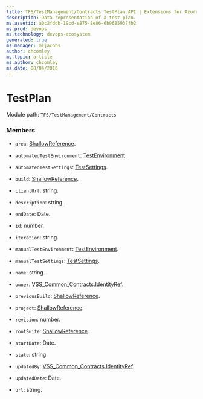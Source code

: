 ```yaml
---
title: TFS/TestManagement/Contracts TestPlan API | Extensions for Azure DevOps Services
description: Data representation of a test plan.
ms.assetid: a0c2fddb-19cd-e875-8e86-6b9685937fb2
ms.prod: devops
ms.technology: devops-ecosystem
generated: true
ms.manager: mijacobs
author: chcomley
ms.topic: article
ms.author: chcomley
ms.date: 08/04/2016
---
```


# TestPlan

Module path: `TFS/TestManagement/Contracts`


### Members

* `area`: [ShallowReference](../../../TFS/TestManagement/Contracts/ShallowReference.md). 

* `automatedTestEnvironment`: [TestEnvironment](../../../TFS/TestManagement/Contracts/TestEnvironment.md). 

* `automatedTestSettings`: [TestSettings](../../../TFS/TestManagement/Contracts/TestSettings.md). 

* `build`: [ShallowReference](../../../TFS/TestManagement/Contracts/ShallowReference.md). 

* `clientUrl`: string. 

* `description`: string. 

* `endDate`: Date. 

* `id`: number. 

* `iteration`: string. 

* `manualTestEnvironment`: [TestEnvironment](../../../TFS/TestManagement/Contracts/TestEnvironment.md). 

* `manualTestSettings`: [TestSettings](../../../TFS/TestManagement/Contracts/TestSettings.md). 

* `name`: string. 

* `owner`: [VSS_Common_Contracts.IdentityRef](../../../VSS/WebApi/Contracts/IdentityRef.md). 

* `previousBuild`: [ShallowReference](../../../TFS/TestManagement/Contracts/ShallowReference.md). 

* `project`: [ShallowReference](../../../TFS/TestManagement/Contracts/ShallowReference.md). 

* `revision`: number. 

* `rootSuite`: [ShallowReference](../../../TFS/TestManagement/Contracts/ShallowReference.md). 

* `startDate`: Date. 

* `state`: string. 

* `updatedBy`: [VSS_Common_Contracts.IdentityRef](../../../VSS/WebApi/Contracts/IdentityRef.md). 

* `updatedDate`: Date. 

* `url`: string. 

